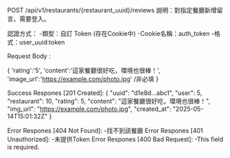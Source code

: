 POST /api/v1/restaurants/{restaurant_uuid}/reviews
說明：對指定餐廳新增留言，需要登入。

認證方式：
    -類型：自訂 Token (存在Cookie中)
    -Cookie名稱：auth_token
    -格式：user_uuid:token

Request Body :

{
    'rating':'5',
    'content':'這家餐廳很好吃，環境也很棒！',
    'image_url':'https://example.com/photo.jpg' /非必填
}

Success Respones [201 Created]:
{
    "uuid": "d1e8d...abc1",
    "user": 5,
    "restaurant": 10,
    "rating": 5,
    "content": "這家餐廳很好吃，環境也很棒！",
    "img_url": "https://example.com/photo.jpg",
    "created_at": "2025-05-14T15:01:32Z"
}

Error Respones [404 Not Found]:
    -找不到該餐廳
Error Respones [401 Unauthorized]:
    -未提供Token
Error Respones [400 Bad Request]:
    -This field is required.